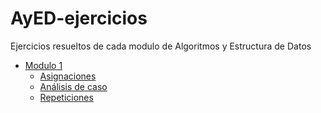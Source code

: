 # AyED-ejercicios
Ejercicios resueltos de cada modulo de Algoritmos y Estructura de Datos

- [Modulo 1](https://github.com/manucabral/AyED-ejercicios/tree/main/M1)
  - [Asignaciones](https://github.com/manucabral/AyED-ejercicios/tree/main/M1/I.%20Asignaciones)
  - [Análisis de caso](https://github.com/manucabral/AyED-ejercicios/tree/main/M1/II.%20Análisis%20de%20caso)
  - [Repeticiones](https://github.com/manucabral/AyED-ejercicios/tree/main/M1/III.%20Repeticiones)
